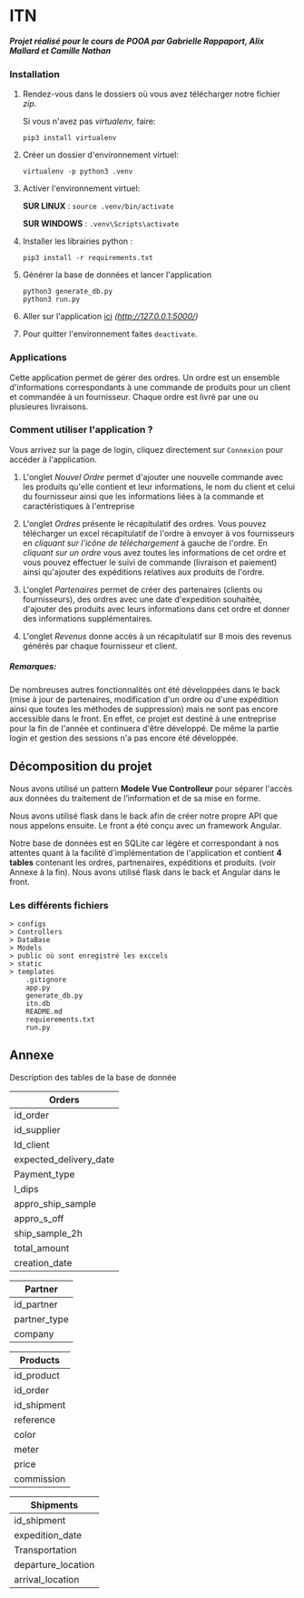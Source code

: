 # ITN

_**Projet réalisé pour le cours de POOA par Gabrielle Rappaport, Alix Mallard et Camille Nathan**_

### Installation

1. Rendez-vous dans le dossiers où vous avez télécharger notre fichier _zip_.

    Si vous n'avez pas _virtualenv,_ faire:
    ```
    pip3 install virtualenv
    ```
2. Créer un dossier d'environnement virtuel:
    ```
    virtualenv -p python3 .venv
    ```
3. Activer l'environnement virtuel:

    **SUR LINUX** : ```source .venv/bin/activate ```

    **SUR WINDOWS** : ```.venv\Scripts\activate```

4. Installer les librairies python :
    ```
    pip3 install -r requirements.txt
    ```
5. Générer la base de données et lancer l'application
    ```
    python3 generate_db.py
    python3 run.py
    ```
6. Aller sur l'application [ici](http://127.0.0.1:5000/) _(http://127.0.0.1:5000/)_

7. Pour quitter l'environnement faites ```deactivate```.

### Applications
Cette application permet de gérer des ordres.
Un ordre est un ensemble d'informations correspondants à une commande de produits pour un client et commandée à un fournisseur. Chaque ordre est livré par une ou plusieures livraisons.

### Comment utiliser l'application ?
Vous arrivez sur la page de login, cliquez directement sur `Connexion` pour accéder à l'application.

1. L'onglet _Nouvel Ordre_ permet d'ajouter une nouvelle commande avec les produits qu'elle
contient et leur informations, le nom du client et celui du fournisseur
ainsi que les informations liées à la commande et caractéristiques à l'entreprise

2. L'onglet _Ordres_ présente le récapitulatif des ordres. Vous pouvez télécharger un excel récapitulatif de l'ordre à envoyer à vos fournisseurs
en _cliquant sur l'icône de téléchargement_ à gauche de l'ordre. En _cliquant sur un ordre_ vous avez
toutes les informations de cet ordre et vous pouvez effectuer le suivi de commande 
(livraison et paiement) ainsi qu'ajouter des expéditions relatives aux produits de l'ordre. 

3. L'onglet _Partenaires_ permet de créer des partenaires (clients ou fournisseurs), des ordres avec une date d'expedition
souhaitée, d'ajouter des produits avec leurs informations dans cet ordre et donner des informations supplémentaires.

4. L'onglet _Revenus_ donne accès à un récapitulatif sur 8 mois des revenus 
générés par chaque fournisseur et client.


##### **Remarques:**

De nombreuses autres fonctionnalités ont été développées dans le back (mise à jour de partenaires, modification d'un ordre
ou d'une expédition ainsi que toutes les méthodes de suppression) mais ne sont pas encore accessible dans le front. 
En effet, ce projet est destiné à une entreprise pour la fin de l'année et continuera d'être développé.
De même la partie login et gestion des sessions n'a pas encore été développée.

## Décomposition du projet
Nous avons utilisé un pattern **Modele Vue Controlleur** pour séparer l'accès aux données 
du traitement de l’information et de sa mise en forme.

Nous avons utilisé flask dans le back afin de créer notre propre API que nous appelons ensuite. 
Le front a été conçu avec un framework Angular.

Notre base de données est en SQLite car légère et correspondant à nos attentes quant à la facilité 
d'implémentation de l'application et contient **4 tables** contenant les ordres, partnenaires, expéditions et produits.
(voir Annexe à la fin).  Nous avons utilisé flask dans le back et Angular dans le front.

### Les différents fichiers

``` text
> configs
> Controllers
> DataBase
> Models
> public où sont enregistré les exccels
> static
> templates
    .gitignore
    app.py
    generate_db.py
    itn.db
    README.md
    requierements.txt
    run.py
```

## Annexe
Description des tables de la base de donnée

|Orders|
|------|
|id_order|
|id_supplier|
|Id_client|
|expected_delivery_date|
|Payment_type|
|l_dips|
|appro_ship_sample|
|appro_s_off|
|ship_sample_2h|
|total_amount|
|creation_date|

|Partner|
|------|
|id_partner|
|partner_type|
|company|

|Products|
|--------|
|id_product|
|id_order|
|id_shipment|
|reference|
|color|
|meter|
|price|
|commission|

|Shipments|
|--------|
|id_shipment|
|expedition_date|
|Transportation|
|departure_location|
|arrival_location|

